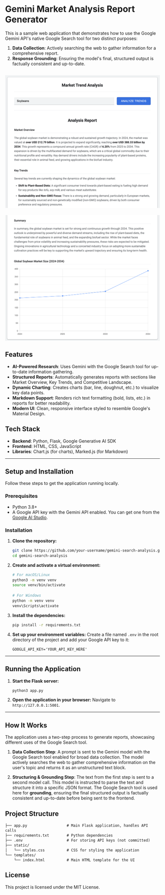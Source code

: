 # Gemini Market Analysis Report Generator

This is a sample web application that demonstrates how to use the Google Gemini API's native Google Search tool for two distinct purposes:
1.  **Data Collection**: Actively searching the web to gather information for a comprehensive report.
2.  **Response Grounding**: Ensuring the model's final, structured output is factually consistent and up-to-date.

![App Screenshot](resources/app_screenshot_1.png)
---
![App Screenshot](resources/app_screenshot_2.png)

## Features

- **AI-Powered Research**: Uses Gemini with the Google Search tool for up-to-date information gathering.
- **Structured Reports**: Automatically generates reports with sections like Market Overview, Key Trends, and Competitive Landscape.
- **Dynamic Charting**: Creates charts (bar, line, doughnut, etc.) to visualize key data points.
- **Markdown Support**: Renders rich text formatting (bold, lists, etc.) in reports for better readability.
- **Modern UI**: Clean, responsive interface styled to resemble Google's Material Design.

## Tech Stack

- **Backend**: Python, Flask, Google Generative AI SDK
- **Frontend**: HTML, CSS, JavaScript
- **Libraries**: Chart.js (for charts), Marked.js (for Markdown)

---

## Setup and Installation

Follow these steps to get the application running locally.

### Prerequisites

- Python 3.8+
- A Google API key with the Gemini API enabled. You can get one from the [Google AI Studio](https://aistudio.google.com/app/apikey).

### Installation

1.  **Clone the repository:**
    ```bash
    git clone https://github.com/your-username/gemini-search-analysis.git
    cd gemini-search-analysis
    ```

2.  **Create and activate a virtual environment:**
    ```bash
    # For macOS/Linux
    python3 -m venv venv
    source venv/bin/activate

    # For Windows
    python -m venv venv
    venv\Scripts\activate
    ```

3.  **Install the dependencies:**
    ```bash
    pip install -r requirements.txt
    ```

4.  **Set up your environment variables:**
    Create a file named `.env` in the root directory of the project and add your Google API key to it:
    ```
    GOOGLE_API_KEY='YOUR_API_KEY_HERE'
    ```

---

## Running the Application

1.  **Start the Flask server:**
    ```bash
    python3 app.py
    ```

2.  **Open the application in your browser:**
    Navigate to `http://127.0.0.1:5001`.

---

## How It Works

The application uses a two-step process to generate reports, showcasing different uses of the Google Search tool.

1.  **Data Collection Step**: A prompt is sent to the Gemini model with the Google Search tool enabled for broad data collection. The model actively searches the web to gather comprehensive information on the user's topic and returns it as an unstructured text block.

2.  **Structuring & Grounding Step**: The text from the first step is sent to a second model call. This model is instructed to parse the text and structure it into a specific JSON format. The Google Search tool is used here for **grounding**, ensuring the final structured output is factually consistent and up-to-date before being sent to the frontend.

## Project Structure

```
├── app.py                  # Main Flask application, handles API calls
├── requirements.txt        # Python dependencies
├── .env                    # For storing API keys (not committed)
├── static/
│   └── styles.css          # CSS for styling the application
└── templates/
    └── index.html          # Main HTML template for the UI
```

## License

This project is licensed under the MIT License.